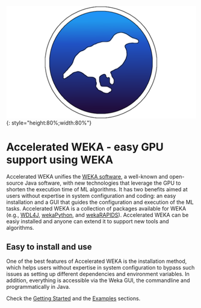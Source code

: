 ![WEKA](img/weka_logo.png "WEKA"){: style="height:80%;width:80%"}
# Accelerated WEKA - easy GPU support using WEKA

Accelerated WEKA unifies the [WEKA software](https://www.cs.waikato.ac.nz/ml/weka/), a well-known and open-source Java software, with new technologies that leverage the GPU to shorten the execution time of ML algorithms.
It has two benefits aimed at users without expertise in system configuration and coding: an easy installation and a GUI that guides the configuration and execution of the ML tasks.
Accelerated WEKA is a collection of packages available for WEKA (e.g., [WDL4J](https://deeplearning.cms.waikato.ac.nz), [wekaPython](https://weka.sourceforge.io/packageMetaData/wekaPython/index.html), and [wekaRAPIDS](https://github.com/Waikato/wekaRAPIDS)). Accelerated WEKA can be easiy installed and anyone can extend it to support new tools and algorithms.

## Easy to install and use
One of the best features of Accelerated WEKA is the installation method, which helps users without expertise in system configuration to bypass such issues as setting up different dependencies and environment variables.
In addition, everything is accessible via the Weka GUI, the commandline and programmatically in Java.



Check the [Getting Started](https://waikato.github.io/acceleratedWEKA/Introduction/getting_started/) and the [Examples](https://waikato.github.io/acceleratedWEKA/Introduction/examples/) sections.

<!-- * `mkdocs new [dir-name]` - Create a new project.
* `mkdocs serve` - Start the live-reloading docs server.
* `mkdocs build` - Build the documentation site.
* `mkdocs -h` - Print help message and exit.

## Project layout

    mkdocs.yml    # The configuration file.
    docs/
        index.md  # The documentation homepage.
        ...       # Other markdown pages, images and other files. -->
